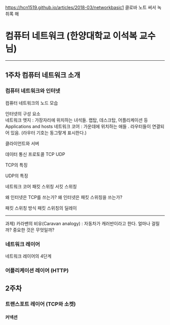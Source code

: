 https://hcn1519.github.io/articles/2018-03/networkbasic1
클로바 노트 써서 녹취록 해 

# 컴퓨터 네트워크 (한양대학교 이석복 교수님)


---
## 1주차 컴퓨터 네트워크 소개
### 컴퓨터 네트워크와 인터넷
컴퓨터 네트워크의 노드 모습  

인터넷의 구성 요소  
네트워크 엣지 : 가장자리에 위치하는 녀석들. 랩탑, 데스크탑, 어플리케이션 등 Applications and hosts
네트워크 코어 : 가운데에 위치하는 애들 . 라우터들이 연결되어 있음. (라우터 기호는 동그랗게 표시한다.)

클라이언트와 서버  


데이터 통신 프로토콜
TCP
UDP

TCP의 특징

UDP의 특징

네트워크 코어
패킷 스위칭
서킷 스위칭

왜 인터넷은 TCP를 쓰는가? 왜 인터넷은 패킷 스위칭을 쓰는가?

패킷 스위칭 방식
패킷 스위칭의 딜레이


---


과제) 카라밴의 비유(Caravan analogy) : 자동차가 캐러반이라고 한다. 얼마나 걸릴까? 중요한 것은 무엇일까?


### 네트워크 레이어
네트워크 레이어의 4단계


### 어플리케이션 레이어 (HTTP)


## 2주차
### 트랜스포트 레이어 (TCP와 소켓)

#### 커넥션
